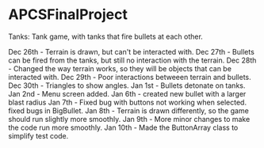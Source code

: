 APCSFinalProject
================

Tanks: Tank game, with tanks that fire bullets at each other.

Dec 26th - Terrain is drawn, but can't be interacted with.
Dec 27th - Bullets can be fired from the tanks, but still no interaction with the terrain.
Dec 28th - Changed the way terrain works, so they will be objects that can be interacted with. 
Dec 29th - Poor interactions betweeen terrain and bullets.
Dec 30th - Triangles to show angles.
Jan 1st - Bullets detonate on tanks.
Jan 2nd - Menu screen added.
Jan 6th - created new bullet with a larger  blast radius
Jan 7th - Fixed bug with buttons not working when selected. fixed bugs in BigBullet.
Jan 8th - Terrain is drawn differently, so the game should run slightly more smoothly. 
Jan 9th - More minor changes to make the code run more smoothly.
Jan 10th - Made the ButtonArray class to simplify test code.
